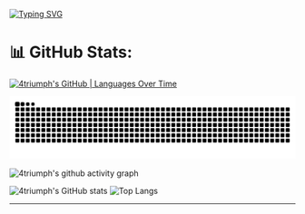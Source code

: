[![Typing SVG](https://readme-typing-svg.herokuapp.com?font=Fira+Code&size=30&pause=1000&color=9460F7&center=true&width=435&height=60&lines=Hi%F0%9F%91%8B+I'm+4triumph)](https://git.io/typing-svg)



# 📊 GitHub Stats:
[![4triumph's GitHub | Languages Over Time](https://stats.quira.sh/4triumph/languages-over-time?theme=dark)](https://quira.sh?utm_source=widgets&utm_campaign=4triumph)
<!-- snake-->
<picture>
  <source media="(prefers-color-scheme: dark)" srcset="https://raw.githubusercontent.com/4triumph/4triumph/output/github-contribution-grid-snake-dark.svg">
  <source media="(prefers-color-scheme: light)" srcset="https://raw.githubusercontent.com/4triumph/4triumph/output/github-contribution-grid-snake.svg">
  <img alt="github contribution grid snake animation" src="https://raw.githubusercontent.com/4triumph/4triumph/output/github-contribution-grid-snake.svg">
</picture>


![4triumph's github activity graph](https://github-readme-activity-graph.vercel.app/graph?username=4triumph&bg_color=252837&color=14ffb9&line=801de2&point=eb670f&area=true&hide_border=true)

![4triumph's GitHub stats](https://github-readme-stats.vercel.app/api?username=4triumph\&rank_icon=github&theme=ambient_gradient)  ![Top Langs](https://github-readme-stats.vercel.app/api/top-langs/?username=4triumph&include_all_commits=false&count_private=true)




---


<!-- Proudly created with GPRM ( https://gprm.itsvg.in ) -->
